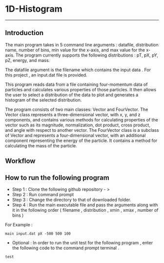 # 1D-Histogram
------
## Introduction
The main program takes in 5 command line arguments : datafile, distribution name, number of bins, min value for the x-axis, and max value for the x-axis.
The program currently supports the following distributions : pT, pX, pY, pZ, energy, and mass.

The datafile argument is the filename which contains the input data . For this project , an input.dat file is provided.

This program reads data from a file containing four-momentum data of particles and calculates various properties of those particles. It then allows the user to select a distribution of the data to plot and generates a histogram of the selected distribution.

The program consists of two main classes: Vector and FourVector. 
The Vector class represents a three-dimensional vector, with x, y, and z components, and contains various methods for calculating properties of the vector such as its magnitude, normalization, dot product, cross product, and angle with respect to another vector. 
The FourVector class is a subclass of Vector and represents a four-dimensional vector, with an additional component representing the energy of the particle. It contains a method for calculating the mass of the particle.

## Workflow

## How to run the following program

+ Step 1 : Clone the following github repository - > 
+ Step 2 : Run command prompt
+ Step 3 : Change the directory to that of downloaded folder.
+ Step 4 : Run the main executable file and pass the arguments along with it in the following order ( filename , distribution , xmin , xmax , number of bins )

For Example :

```main input.dat pX -500 500 100```

+ Optional : In order to run the unit test for the following program , enter the following code to the command prompt terminal .

```test```
